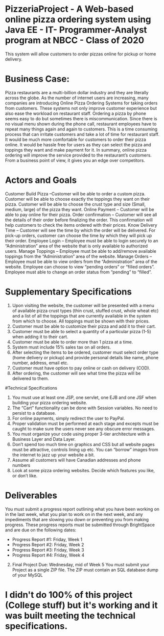 # PizzeriaProject - A Web-based online pizza ordering system using Java EE - IT- Programmer-Analyst program at NBCC - Class of 2020

This system will allow customers to order pizzas online for pickup or home delivery.

# Business Case:
Pizza restaurants are a multi-billion dollar industry and they are literally across the globe. As the number of internet users are increasing, many companies are introducing Online Pizza Ordering Systems for taking orders from customers. These systems not only improve customer experience but also ease the workload on restaurant staff.
Ordering a pizza by phone seems easy to do but sometimes there is miscommunication. Since there is no visual menu shown during the phone call, restaurant employees have to repeat many things again and again to customers. This is a time consuming process that can irritate customers and take a lot of time for restaurant staff.
It would be much more comfortable for customers to order their pizza online. It would be hassle free for users as they can select the pizza and toppings they want and make payment for it.
In summary, online pizza ordering will improve the service provided to the restaurant’s customers. From a business point of view, it gives you an edge over competitors.

# Actors and Goals
Customer
Build Pizza –Customer will be able to order a custom pizza. Customer will be able to choose exactly the toppings they want on their pizza. Customer will be able to choose the crust type and size (Small, medium, large) of the pizza they want.
Online Payment – Customer will be able to pay online for their pizza.
Order confirmation – Customer will see all the details of their order before finalizing the order. This confirmation will help customers to check the items ordered with their prices.
Know Delivery Time – Customer will see the time by which the order will be delivered. For pick-up orders, customer can choose the time by which they will pick up their order.
Employee
Login – Employee must be able to login securely to an “Administration” area of the website that is only available to authorized users.
Manage Toppings – Employee must be able to add/remove available toppings from the “Administration” area of the website.
Manage Orders – Employee must be able to view orders from the “Administration” area of the website. Employee can choose to view “pending orders” or “filled orders”. Employee must able to change an order status from “pending” to “filled”.

# Supplementary Specifications
1. Upon visiting the website, the customer will be presented with a menu of available pizza crust types (thin crust, stuffed crust, whole wheat etc) and a list of all the toppings that are currently available in the system from which to choose. All toppings must be shown with their prices.
2. Customer must be able to customize their pizza and add it to their cart.
3. Customer must be able to select a quantity of a particular pizza (1-5) when adding it to their cart.
4. Customer must be able to order more than 1 pizza at a time.
5. System must include 15% sales tax on all orders.
6. After selecting the items to be ordered, customer must select order type (home delivery or pickup) and provide personal details like name, phone number, address, email etc.
7. Customer must have option to pay online or cash on delivery (COD).
8. After ordering, the customer will see what time the pizza will be delivered to them.

#Technical Specifications
1. You must use at least one JSP, one servlet, one EJB and one JSF when building your pizza ordering website.
2. The “Cart” functionality can be done with Session variables. No need to persist to a database.
3. For online payments, simply redirect the user to PayPal.
4. Proper validation must be performed at each stage and excepts must be caught to make sure the users never see any obscure error messages.
5. You must organize your code using proper 3-tier architecture with a Business Layer and Data Layer.
6. Don’t spend too much time on graphics and CSS but all website pages must be attractive, controls lining up etc. You can “borrow” images from the internet to jazz up your website a bit.
7. Assume all customers will have Canadian addresses and phone numbers
8. Look at some pizza ordering websites. Decide which features you like, or don’t like.

# Deliverables
You must submit a progress report outlining what you have been working on in the last week, what you plan to work on in the next week, and any impediments that are slowing you down or preventing you from making progress. These progress reports must be submitted through BrightSpace and are due on the following dates:
- Progress Report #1: Friday, Week 1
- Progress Report #2: Friday, Week 2
- Progress Report #3: Friday, Week 3
- Progress Report #4: Friday, Week 4
2. Final Project Due: Wednesday, mid of Week 5
You must submit your Project as a single ZIP file. The ZIP must contain an SQL database dump of your MySQL

# I didn't do 100% of this project (College stuff) but it's working and it was built meeting the technical specifications.

